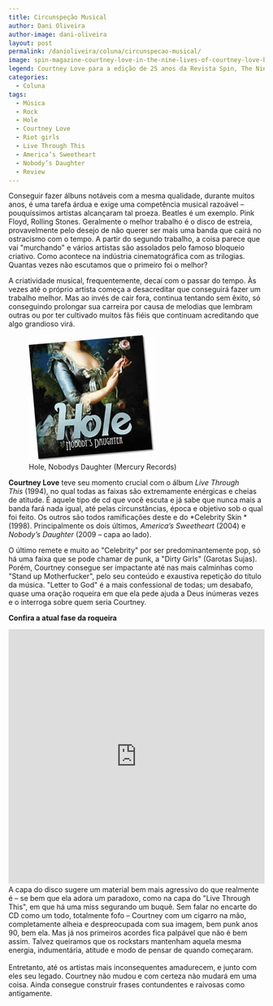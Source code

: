 ```yaml
---
title: Circunspeção Musical
author: Dani Oliveira
author-image: dani-oliveira
layout: post
permalink: /danioliveira/coluna/circunspecao-musical/
image: spin-magazine-courtney-love-in-the-nine-lives-of-courtney-love-by-daniel-jackson.jpg
legend: Courtney Love para a edição de 25 anos da Revista Spin, The Nine Lives of Courtney Love (Foto&#058; Daniel Jackson)
categories:
  - Coluna
tags:
  - Música
  - Rock
  - Hole
  - Courtney Love
  - Riot girls
  - Live Through This
  - America’s Sweetheart
  - Nobody’s Daughter
  - Review
---
```


Conseguir fazer álbuns notáveis com a mesma qualidade, durante muitos anos, é uma tarefa árdua e exige uma competência musical razoável – pouquíssimos artistas alcançaram tal proeza. Beatles é um exemplo. Pink Floyd, Rolling Stones. Geralmente o melhor trabalho é o disco de estreia, provavelmente pelo desejo de não querer ser mais uma banda que cairá no ostracismo com o tempo. A partir do segundo trabalho, a coisa parece que vai "murchando" e vários artistas são assolados pelo famoso bloqueio criativo. Como acontece na indústria cinematográfica com as trilogias. Quantas vezes não escutamos que o primeiro foi o melhor?

A criatividade musical, frequentemente, decaí com o passar do tempo. Às vezes até o próprio artista começa a desacreditar que conseguirá fazer um trabalho melhor. Mas ao invés de cair fora, continua tentando sem êxito, só conseguindo prolongar sua carreira por causa de melodias que lembram outras ou por ter cultivado muitos fãs fiéis que continuam acreditando que algo grandioso virá.

<figure class="figure figure-30 left"><img src="https://raw.githubusercontent.com/revistazena/img/master/hole-nobodys-daughter-mercury-records.jpg" alt="Hole, Nobodys Daughter (Mercury Records)" title="Hole, Nobodys Daughter (Mercury Records)" /><figcaption class="legenda">Hole, Nobodys Daughter (Mercury Records)</figcaption></figure>

**Courtney Love** teve seu momento crucial com o álbum *Live Through This* (1994), no qual todas as faixas são extremamente enérgicas e cheias de atitude. É aquele tipo de cd que você escuta e já sabe que nunca mais a banda fará nada igual, até pelas circunstâncias, época e objetivo sob o qual foi feito. Os outros são todos ramificações deste e do *Celebrity Skin *(1998). Principalmente os dois últimos, *America’s Sweetheart* (2004) e *Nobody’s Daughter* (2009 – capa ao lado).

O último remete e muito ao "Celebrity" por ser predominantemente pop, só há uma faixa que se pode chamar de punk, a "Dirty Girls" (Garotas Sujas). Porém, Courtney consegue ser impactante até nas mais calminhas como "Stand up Motherfucker", pelo seu conteúdo e exaustiva repetição do título da música. "Letter to God" é a mais confessional de todas; um desabafo, quase uma oração roqueira em que ela pede ajuda a Deus inúmeras vezes e o interroga sobre quem seria Courtney.

**Confira a atual fase da roqueira**

<iframe width="100%" height="500px" src="https://www.youtube.com/embed/XLfGeR2RInA" frameborder="0" allowfullscreen></iframe>
<br>
A capa do disco sugere um material bem mais agressivo do que realmente é – se bem que ela adora um paradoxo, como na capa do "Live Through This", em que há uma miss segurando um buquê. Sem falar no encarte do CD como um todo, totalmente fofo – Courtney com um cigarro na mão, completamente alheia e despreocupada com sua imagem, bem punk anos 90, bem ela. Mas já nos primeiros acordes fica palpável que não é bem assim. Talvez queiramos que os rockstars mantenham aquela mesma energia, indumentária, atitude e modo de pensar de quando começaram. 
<br>
<br>
Entretanto, até os artistas mais inconsequentes amadurecem, e junto com eles seu legado. Courtney não mudou e com certeza não mudará em uma coisa. Ainda consegue construir frases contundentes e raivosas como antigamente.